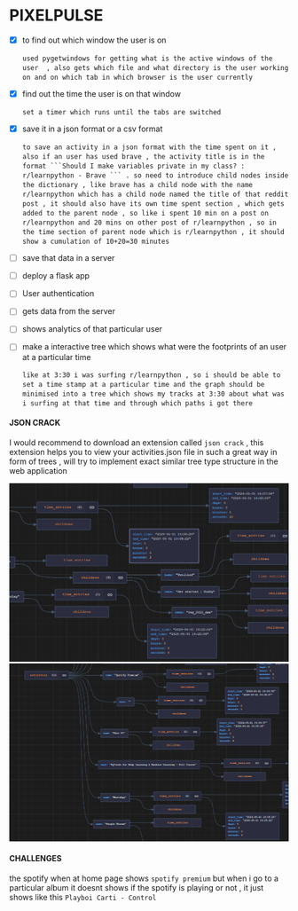 # PIXELPULSE

* [X] to find out which window the user is on

  `used pygetwindows for getting what is the active windows of the user  , also gets which file and what directory is the user working on and on which tab in which browser is the user currently `
* [X] find out the time the user is on that window

  `set a timer which runs until the tabs are switched `
* [X] save it in a json format or a csv format

  `to save an activity in a json format with the time spent on it , also if an user has used brave , the activity title is in the format ```Should I make variables private in my class? : r/learnpython - Brave ``` . so need to introduce child nodes inside the dictionary , like brave has a child node with the name r/learnpython which has a child node named the title of that reddit post , it should also have its own time spent section , which gets added to the parent node , so like i spent 10 min on a post on r/learnpython and 20 mins on other post of r/learnpython , so in the time section of parent node which is r/learnpython , it should show a cumulation of 10+20=30 minutes `
* [ ] save that data in a server
* [ ] deploy a flask app
* [ ] User authentication
* [ ] gets data from the server
* [ ] shows analytics of that particular user
* [ ] make a interactive tree which shows what were the footprints of an user at a particular time

  `like at 3:30 i was surfing r/learnpython , so i should be able to set a time stamp at a particular time and the graph should be minimised into a tree which shows my tracks at 3:30 about what was i surfing at that time and through which paths i got there `

#### JSON CRACK 

I would recommend to download an extension called `json crack` , this extension helps you to view your activities.json file in such a great way in form of trees , will try to implement exact similar tree type structure in the web application 

![1717145587213](image/README/1717145587213.png)![1717145532928](image/README/1717145532928.png)

#### CHALLENGES

the spotify when at home page shows `spotify premium` but when i go to a particular album it doesnt shows if the spotify is playing or not , it just shows like this `Playboi Carti - Control`
